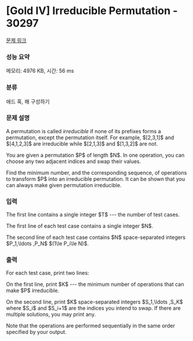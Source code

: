 # [Gold IV] Irreducible Permutation - 30297 

[문제 링크](https://www.acmicpc.net/problem/30297) 

### 성능 요약

메모리: 4976 KB, 시간: 56 ms

### 분류

애드 혹, 해 구성하기

### 문제 설명

<p>A permutation is called <em>irreducible</em> if none of its prefixes forms a permutation, except the permutation itself. For example, $[2,3,1]$ and $[4,1,2,3]$ are irreducible while $[2,1,3]$ and $[1,3,2]$ are not.</p>

<p>You are given a permutation $P$ of length $N$. In one operation, you can choose any two adjacent indices and swap their values.</p>

<p>Find the minimum number, and the corresponding sequence, of operations to transform $P$ into an irreducible permutation. It can be shown that you can always make given permutation irreducible.</p>

### 입력 

 <p>The first line contains a single integer $T$ --- the number of test cases.</p>

<p>The first line of each test case contains a single integer $N$.</p>

<p>The second line of each test case contains $N$ space-separated integers $P_1,\ldots ,P_N$ $(1\le P_i\le N)$.</p>

### 출력 

 <p>For each test case, print two lines:</p>

<p>On the first line, print $K$ --- the minimum number of operations that can make $P$ irreducible.</p>

<p>On the second line, print $K$ space-separated integers $S_1,\ldots ,S_K$ where $S_i$ and $S_i+1$ are the indices you intend to swap. If there are multiple solutions, you may print any.</p>

<p>Note that the operations are performed sequentially in the same order specified by your output.</p>

